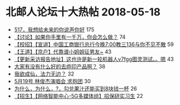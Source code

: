 # 北邮人论坛十大热帖 2018-05-18

- [517，我想给未来的你说声你好](https://bbs.byr.cn/article/Feeling/3058786) 175
- [【讨论】如果你手里有一千万，你会怎么做？](https://bbs.byr.cn/article/WorkLife/1103001) 74
- [【校招】【宣讲】中国工商银行总行今晚7:00教三136与你不见不散](https://bbs.byr.cn/article/Job/1972663) 59
- [【王道】【京户】代靠谱小姐姐征男友~](https://bbs.byr.cn/article/Friends/1869352) 43
- [【更新采访报告地址】这也许是新一轮机器人v7fgg图灵测试。。嗯](https://bbs.byr.cn/article/Picture/3212794) 43
- [大家有没有什么好的去痘印产品啊？](https://bbs.byr.cn/article/Beauty/322505) 38
- [我欲成仙，法力无边？](https://bbs.byr.cn/article/Talking/6005445) 32
- [5月19号 林俊杰演唱会  求抱团](https://bbs.byr.cn/article/Music/339317) 30
- [为什么，为什么，?，勾兑果汁还能买到8块钱一杯](https://bbs.byr.cn/article/Food/492819) 26
- [【招生】【网络智能中心-5G多媒体组】招保研实习生](https://bbs.byr.cn/article/AimGraduate/1142501) 22


